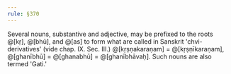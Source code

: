 ```yaml
---
rule: §370
---
```


Several nouns, substantive and adjective, may be prefixed to the roots @[kṛ], @[bhū], and @[as] to form what are called in Sanskrit 'chvi-derivatives' (vide chap. IX. Sec. III.) @[kṛṣṇakaraṇam] = @[kṛṣṇīkaraṇam], @[ghanībhū] = @[ghanabhū] = @[ghanībhāvaḥ]. Such nouns are also termed 'Gati.'
